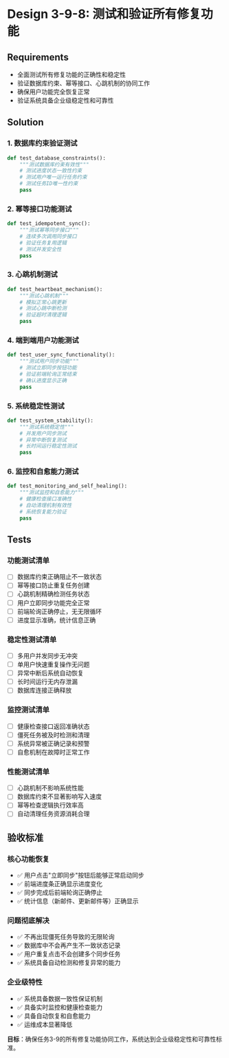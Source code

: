 # Design 3-9-8: 测试和验证所有修复功能

## Requirements
- 全面测试所有修复功能的正确性和稳定性
- 验证数据库约束、幂等接口、心跳机制的协同工作
- 确保用户功能完全恢复正常
- 验证系统具备企业级稳定性和可靠性

## Solution

### 1. 数据库约束验证测试
```python
def test_database_constraints():
    """测试数据库约束有效性"""
    # 测试进度状态一致性约束
    # 测试用户唯一运行任务约束
    # 测试任务ID唯一性约束
    pass
```

### 2. 幂等接口功能测试
```python
def test_idempotent_sync():
    """测试幂等同步接口"""
    # 连续多次调用同步接口
    # 验证任务复用逻辑
    # 测试并发安全性
    pass
```

### 3. 心跳机制测试
```python 
def test_heartbeat_mechanism():
    """测试心跳机制"""
    # 模拟正常心跳更新
    # 测试心跳中断检测
    # 验证超时清理逻辑
    pass
```

### 4. 端到端用户功能测试
```python
def test_user_sync_functionality():
    """测试用户同步功能"""
    # 测试立即同步按钮功能
    # 验证前端轮询正常结束
    # 确认进度显示正确
    pass
```

### 5. 系统稳定性测试
```python
def test_system_stability():
    """测试系统稳定性"""
    # 并发用户同步测试
    # 异常中断恢复测试
    # 长时间运行稳定性测试
    pass
```

### 6. 监控和自愈能力测试
```python
def test_monitoring_and_self_healing():
    """测试监控和自愈能力"""
    # 健康检查接口准确性
    # 自动清理机制有效性
    # 系统恢复能力验证
    pass
```

## Tests

### 功能测试清单
- [ ] 数据库约束正确阻止不一致状态
- [ ] 幂等接口防止重复任务创建
- [ ] 心跳机制精确检测任务状态
- [ ] 用户立即同步功能完全正常
- [ ] 前端轮询正确停止，无无限循环
- [ ] 进度显示准确，统计信息正确

### 稳定性测试清单
- [ ] 多用户并发同步无冲突
- [ ] 单用户快速重复操作无问题
- [ ] 异常中断后系统自动恢复
- [ ] 长时间运行无内存泄漏
- [ ] 数据库连接正确释放

### 监控测试清单
- [ ] 健康检查接口返回准确状态
- [ ] 僵死任务被及时检测和清理
- [ ] 系统异常被正确记录和预警
- [ ] 自愈机制在故障时正常工作

### 性能测试清单
- [ ] 心跳机制不影响系统性能
- [ ] 数据库约束不显著影响写入速度
- [ ] 幂等检查逻辑执行效率高
- [ ] 自动清理任务资源消耗合理

## 验收标准

### 核心功能恢复
- ✅ 用户点击"立即同步"按钮后能够正常启动同步
- ✅ 前端进度条正确显示进度变化
- ✅ 同步完成后前端轮询正确停止
- ✅ 统计信息（新邮件、更新邮件等）正确显示

### 问题彻底解决
- ✅ 不再出现僵死任务导致的无限轮询
- ✅ 数据库中不会再产生不一致状态记录
- ✅ 用户重复点击不会创建多个同步任务
- ✅ 系统具备自动检测和修复异常的能力

### 企业级特性
- ✅ 系统具备数据一致性保证机制
- ✅ 具备实时监控和健康检查能力
- ✅ 具备自动恢复和自愈能力
- ✅ 运维成本显著降低

**目标**：确保任务3-9的所有修复功能协同工作，系统达到企业级稳定性和可靠性标准。